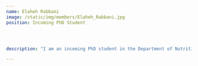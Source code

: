 ```yaml
---
name: Elaheh Rabbani
image: /static/img/members/Elaheh_Rabbani.jpg
position: Incoming PhD Student




description: "I am an incoming PhD student in the Department of Nutrition and Exercise Physiology, University of Missouri-Columbia. In my master’s research I studied how reducing inflammation and oxidative stress by nutrition interventions can prevent cardiometabolic diseases in hypothyroid patients. During this time, I also got interested in the disruption of gut microflora in autoimmune diseases and how dietary interventions can impact the gut microbiome and improve chronic diseases. Personally, I believe everybody should find their favorite sport to live an active lifestyle. For me it is ballet, and I am going to make a difference in dancers' nutrition."

---
```

